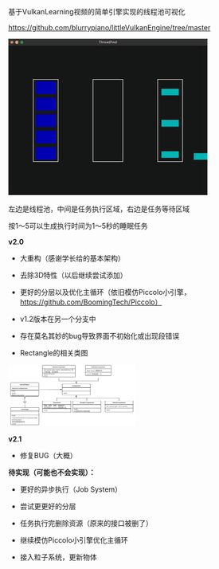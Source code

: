 基于VulkanLearning视频的简单引擎实现的线程池可视化

https://github.com/blurrypiano/littleVulkanEngine/tree/master

![ThreadPool.gif](image/ThreadPool.gif)

左边是线程池，中间是任务执行区域，右边是任务等待区域

按1～5可以生成执行时间为1～5秒的睡眠任务

**v2.0**

+ 大重构（感谢学长给的基本架构）

+ 去除3D特性（以后继续尝试添加）

+ 更好的分层以及优化主循环（依旧模仿Piccolo小引擎，https://github.com/BoomingTech/Piccolo）

+ v1.2版本在另一个分支中

+ 存在莫名其妙的bug导致界面不初始化或出现段错误

+ Rectangle的相关类图

<img alt="Rectangle.png" src="image/Rectangle.png" style="zoom:25%;"/>

**v2.1**

+ 修复BUG（大概）

**待实现（可能也不会实现）：**

+ 更好的异步执行（Job System）

+ 尝试更更好的分层

+ 任务执行完删除资源（原来的接口被删了）

+ 继续模仿Piccolo小引擎优化主循环

+ 接入粒子系统，更新物体
